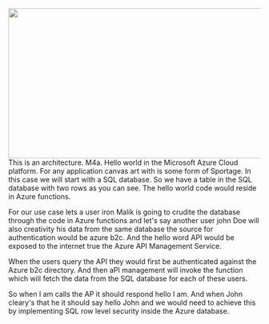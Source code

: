 
<img style="float: right;" src="https://ayn.blob.core.windows.net/github/test2.gif" width="600" height="300">

This is an architecture. M4a. Hello world in the Microsoft Azure Cloud platform. For any application canvas art with is some form of Sportage. In this case we will start with a SQL database. So we have a table in the SQL database with two rows as you can see. The hello world code would reside in Azure functions. 

For our use case lets a user iron Malik is going to crudite the database through the code in Azure functions and let's say another user john Doe will also creativity his data from the same database the source for authentication would be azure b2c. And the hello word API would be exposed to the internet true the Azure API Management Service. 

When the users query the API they would first be authenticated against the Azure b2c directory. And then aPI management will invoke the function which will fetch the data from the SQL database for each of these users. 

So when I am calls the AP it should respond hello I am. And when John cleary's that he it should say hello John and we would need to achieve this by implementing SQL row level security inside the Azure database.
